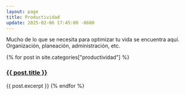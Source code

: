 ```yaml
---
layout: page
title: Productividad
update: 2025-02-06 17:45:00 -0600
---
```

Mucho de lo que se necesita para optimizar tu vida se encuentra aquí. Organización, planeación, administración, etc.
<p>{% for post in site.categories["productividad"] %}
    <h3><a href="{{ post.url }}">{{ post.title }}</a></h3>
    {{ post.excerpt }}
{% endfor %}</p>